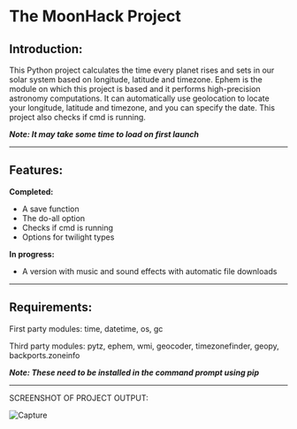 # The MoonHack Project

## **Introduction:**

This Python project calculates the time every planet rises and sets in our solar system based on longitude, latitude and timezone.
Ephem is the module on which this project is based and it performs high-precision astronomy computations.
It can automatically use geolocation to locate your longitude, latitude and timezone, and you can specify the date. This project also checks if cmd is running.

***Note: It may take some time to load on first launch***
*** ***
## **Features:**
**Completed:**
- A save function
- The do-all option
- Checks if cmd is running
- Options for twilight types

**In progress:**
- A version with music and sound effects with automatic file downloads

*** ***
## **Requirements:**
First party modules: time, datetime, os, gc

Third party modules: pytz, ephem, wmi, geocoder, timezonefinder, geopy, backports.zoneinfo

***Note: These need to be installed in the command prompt using pip***
*** ***
SCREENSHOT OF PROJECT OUTPUT:

![Capture](https://github.com/slyfalco/The-MoonHack-Project/assets/43293494/c333882e-ff8c-422b-b450-680c24cf1e22)
